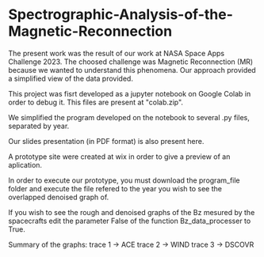 # Spectrographic-Analysis-of-the-Magnetic-Reconnection

The present work was the result of our work at NASA Space Apps Challenge 2023.
The choosed challenge was Magnetic Reconnection (MR) because we wanted to understand
this phenomena. Our approach provided a simplified view of the data provided.

This project was fisrt developed as a jupyter notebook on Google Colab in order
to debug it. This files are present at "colab.zip".

We simplified the program developed on the notebook to several .py files, separated by year.

Our slides presentation (in PDF format) is also present here.

A prototype site were created at wix in order to give a preview of an aplication.

In order to execute our prototype, you must download the program_file folder and execute the file refered to the year you wish to see the overlapped
denoised graph of.

If you wish to see the rough and denoised graphs of the Bz mesured by the spacecrafts edit the parameter False of the function Bz_data_processer to True.

Summary of the graphs:
trace 1 -> ACE
trace 2 -> WIND
trace 3 -> DSCOVR

